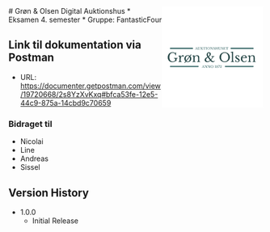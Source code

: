 <img align="right" src="resources/micro-logo.png" width="200" />
# Grøn & Olsen Digital Auktionshus
* Eksamen 4. semester
* Gruppe: FantasticFour


## Link til dokumentation via Postman
* URL: https://documenter.getpostman.com/view/19720668/2s8YzXvKxq#bfca53fe-12e5-44c9-875a-14cbd9c70659

### Bidraget til
* Nicolai
* Line
* Andreas
* Sissel

## Version History
* 1.0.0
    * Initial Release
